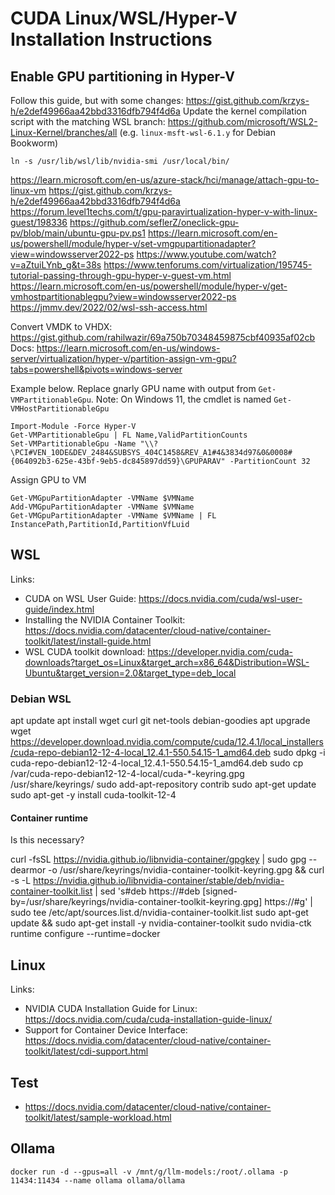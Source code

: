 # CUDA Linux/WSL/Hyper-V Installation Instructions

## Enable GPU partitioning in Hyper-V

Follow this guide, but with some changes: https://gist.github.com/krzys-h/e2def49966aa42bbd3316dfb794f4d6a
Update the kernel compilation script with the matching WSL branch: https://github.com/microsoft/WSL2-Linux-Kernel/branches/all (e.g. `linux-msft-wsl-6.1.y` for Debian Bookworm)


`ln -s /usr/lib/wsl/lib/nvidia-smi /usr/local/bin/`


https://learn.microsoft.com/en-us/azure-stack/hci/manage/attach-gpu-to-linux-vm
https://gist.github.com/krzys-h/e2def49966aa42bbd3316dfb794f4d6a
https://forum.level1techs.com/t/gpu-paravirtualization-hyper-v-with-linux-guest/198336
https://github.com/seflerZ/oneclick-gpu-pv/blob/main/ubuntu-gpu-pv.ps1
https://learn.microsoft.com/en-us/powershell/module/hyper-v/set-vmgpupartitionadapter?view=windowsserver2022-ps
https://www.youtube.com/watch?v=aZtuiLYnb_g&t=38s
https://www.tenforums.com/virtualization/195745-tutorial-passing-through-gpu-hyper-v-guest-vm.html
https://learn.microsoft.com/en-us/powershell/module/hyper-v/get-vmhostpartitionablegpu?view=windowsserver2022-ps
https://jmmv.dev/2022/02/wsl-ssh-access.html

Convert VMDK to VHDX: https://gist.github.com/rahilwazir/69a750b70348459875cbf40935af02cb
Docs: https://learn.microsoft.com/en-us/windows-server/virtualization/hyper-v/partition-assign-vm-gpu?tabs=powershell&pivots=windows-server

Example below. Replace gnarly GPU name with output from `Get-VMPartitionableGpu`. Note: On Windows 11, the cmdlet is named `Get-VMHostPartitionableGpu`
```
Import-Module -Force Hyper-V
Get-VMPartitionableGpu | FL Name,ValidPartitionCounts
Set-VMPartitionableGpu -Name "\\?\PCI#VEN_10DE&DEV_2484&SUBSYS_404C1458&REV_A1#4&3834d97&0&0008#{064092b3-625e-43bf-9eb5-dc845897dd59}\GPUPARAV" -PartitionCount 32
```

Assign GPU to VM
```
Get-VMGpuPartitionAdapter -VMName $VMName
Add-VMGpuPartitionAdapter -VMName $VMName
Get-VMGpuPartitionAdapter -VMName $VMName | FL InstancePath,PartitionId,PartitionVfLuid
```

## WSL

Links:
- CUDA on WSL User Guide: https://docs.nvidia.com/cuda/wsl-user-guide/index.html
- Installing the NVIDIA Container Toolkit: https://docs.nvidia.com/datacenter/cloud-native/container-toolkit/latest/install-guide.html
- WSL CUDA toolkit download: https://developer.nvidia.com/cuda-downloads?target_os=Linux&target_arch=x86_64&Distribution=WSL-Ubuntu&target_version=2.0&target_type=deb_local

### Debian WSL

apt update
apt install wget curl git net-tools debian-goodies
apt upgrade
wget https://developer.download.nvidia.com/compute/cuda/12.4.1/local_installers/cuda-repo-debian12-12-4-local_12.4.1-550.54.15-1_amd64.deb
sudo dpkg -i cuda-repo-debian12-12-4-local_12.4.1-550.54.15-1_amd64.deb
sudo cp /var/cuda-repo-debian12-12-4-local/cuda-*-keyring.gpg /usr/share/keyrings/
sudo add-apt-repository contrib
sudo apt-get update
sudo apt-get -y install cuda-toolkit-12-4

#### Container runtime

Is this necessary?

curl -fsSL https://nvidia.github.io/libnvidia-container/gpgkey | sudo gpg --dearmor -o /usr/share/keyrings/nvidia-container-toolkit-keyring.gpg   && curl -s -L https://nvidia.github.io/libnvidia-container/stable/deb/nvidia-container-toolkit.list |     sed 's#deb https://#deb [signed-by=/usr/share/keyrings/nvidia-container-toolkit-keyring.gpg] https://#g' |     sudo tee /etc/apt/sources.list.d/nvidia-container-toolkit.list
sudo apt-get update && sudo apt-get install -y nvidia-container-toolkit
sudo nvidia-ctk runtime configure --runtime=docker

## Linux

Links:
- NVIDIA CUDA Installation Guide for Linux: https://docs.nvidia.com/cuda/cuda-installation-guide-linux/
- Support for Container Device Interface: https://docs.nvidia.com/datacenter/cloud-native/container-toolkit/latest/cdi-support.html

## Test
- https://docs.nvidia.com/datacenter/cloud-native/container-toolkit/latest/sample-workload.html

## Ollama

`docker run -d --gpus=all -v /mnt/g/llm-models:/root/.ollama -p 11434:11434 --name ollama ollama/ollama`